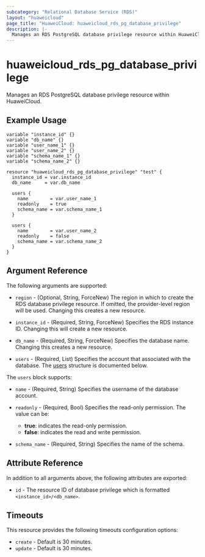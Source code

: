 ```yaml
---
subcategory: "Relational Database Service (RDS)"
layout: "huaweicloud"
page_title: "HuaweiCloud: huaweicloud_rds_pg_database_privilege"
description: |-
  Manages an RDS PostgreSQL database privilege resource within HuaweiCloud.
---
```


# huaweicloud_rds_pg_database_privilege

Manages an RDS PostgreSQL database privilege resource within HuaweiCloud.

## Example Usage

```hcl
variable "instance_id" {}
variable "db_name" {}
variable "user_name_1" {}
variable "user_name_2" {}
variable "schema_name_1" {}
variable "schema_name_2" {}

resource "huaweicloud_rds_pg_database_privilege" "test" {
  instance_id = var.instance_id
  db_name     = var.db_name

  users {
    name        = var.user_name_1
    readonly    = true
    schema_name = var.schema_name_1
  }

  users {
    name        = var.user_name_2
    readonly    = false
    schema_name = var.schema_name_2
  }
}
```

## Argument Reference

The following arguments are supported:

* `region` - (Optional, String, ForceNew) The region in which to create the RDS database privilege resource. If omitted,
  the provider-level region will be used. Changing this creates a new resource.

* `instance_id` - (Required, String, ForceNew) Specifies the RDS instance ID. Changing this will create a new resource.

* `db_name` - (Required, String, ForceNew) Specifies the database name. Changing this creates a new resource.

* `users` - (Required, List) Specifies the account that associated with the database.
  The [users](#users_struct) structure is documented below.

<a name="users_struct"></a>
The `users` block supports:

* `name` - (Required, String) Specifies the username of the database account.

* `readonly` - (Required, Bool) Specifies the read-only permission. The value can be:
  + **true**: indicates the read-only permission.
  + **false**: indicates the read and write permission.

* `schema_name` - (Required, String) Specifies the name of the schema.

## Attribute Reference

In addition to all arguments above, the following attributes are exported:

* `id` - The resource ID of database privilege which is formatted `<instance_id>/<db_name>`.

## Timeouts

This resource provides the following timeouts configuration options:

* `create` - Default is 30 minutes.
* `update` - Default is 30 minutes.
